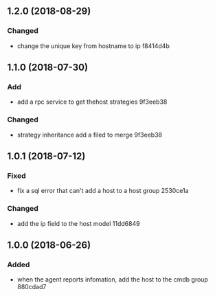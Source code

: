
## 1.2.0 (2018-08-29)

### Changed
- change the unique key from hostname to ip f8414d4b

## 1.1.0 (2018-07-30)

### Add
- add a rpc service to get thehost strategies 9f3eeb38

### Changed
- strategy inheritance add a filed to merge 9f3eeb38

## 1.0.1 (2018-07-12)

### Fixed
- fix a sql error that can't add a host to a host group 2530ce1a

### Changed
- add the ip field to the host model 11dd6849

## 1.0.0 (2018-06-26)

### Added
- when the agent reports infomation, add the host to the cmdb group 880cdad7
